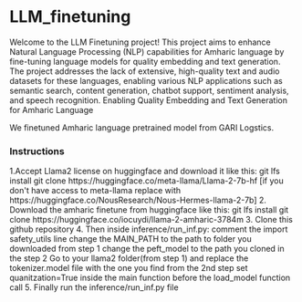 # LLM_finetuning
Welcome to the LLM Finetuning project! This project aims to enhance Natural Language Processing (NLP) capabilities for Amharic language by fine-tuning language models for quality embedding and text generation. The project addresses the lack of extensive, high-quality text and audio datasets for these languages, enabling various NLP applications such as semantic search, content generation, chatbot support, sentiment analysis, and speech recognition.
Enabling Quality Embedding and Text Generation for Amharic Language

We finetuned Amharic language pretrained model from GARI Logstics.

<h3>Instructions</h3>
1.Accept Llama2 license on huggingface and download it like this:
git lfs install
git clone https://huggingface.co/meta-llama/Llama-2-7b-hf [if you don't have access to meta-llama replace with https://huggingface.co/NousResearch/Nous-Hermes-llama-2-7b]
 2. Download the amharic finetune from huggingface like this:
git lfs install
git clone https://huggingface.co/iocuydi/llama-2-amharic-3784m
3. Clone this github repository
4. Then inside inference/run_inf.py:
comment the import safety_utils line
change the MAIN_PATH to the path to folder you downloaded from step 1
change the peft_model to the path you cloned in the step 2
Go to your llama2 folder(from step 1) and replace the tokenizer.model file with the one you find from the 2nd step
set quanitzation=True inside the main function before the load_model function call
5. Finally run the inference/run_inf.py file